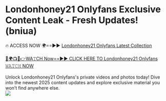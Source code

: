 # Londonhoney21 Onlyfans Exclusive Content Leak - Fresh Updates! (bniua)

🔥 ACCESS NOW 🌍==►► <a href="https://tinyurl.com/kvy9nzfs" rel="nofollow">Londonhoney21 Onlyfans Latest Collection</a>
<br><br>
[🔴🌍📺📱👉WA𝚃CH Now==►► CLICK HERE TO Londonhoney21 Onlyfans 𝚆𝙰𝚃𝙲𝙷 NOW](https://tinyurl.com/kvy9nzfs)
<br><br>
Unlock Londonhoney21 Onlyfans's private videos and photos today! Dive into the newest 2025 content updates and explore exclusive material you won’t find anywhere else.
<br>
<a href="https://tinyurl.com/kvy9nzfs" rel="nofollow" data-target="animated-image.originalLink"><img src="https://camo.githubusercontent.com/8a4f000d20f83aca3bf7ec5f350d767afa0574a8a352519fd8cfa583a6f93a33/68747470733a2f2f692e696d6775722e636f6d2f644a486b345a712e676966" data-canonical-src="https://i.imgur.com/dJHk4Zq.gif" style="max-width: 100%; display: inline-block;" data-target="animated-image.originalImage"></a>
<br>
